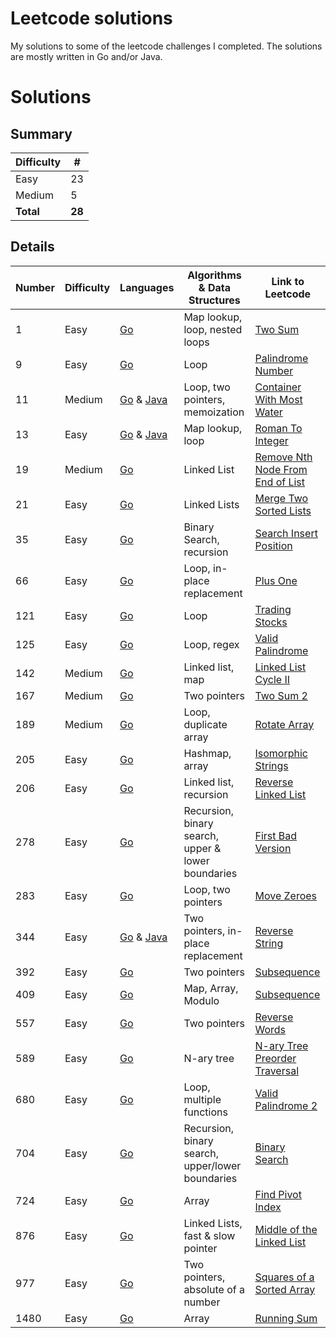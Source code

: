 # Leetcode solutions
My solutions to some of the leetcode challenges I completed. The solutions are mostly written in Go and/or Java.

# Solutions

## Summary

| Difficulty | # |
| -------    | - |
|Easy        | 23 |
|Medium      | 5 |
|**Total**       | **28** |

## Details

| Number  | Difficulty | Languages | Algorithms & Data Structures | Link to Leetcode |
| ------- | ---------- | --------- | ---------- | ---------- |
| 1  | Easy  | [Go](easy/1_two_sum/go) | Map lookup, loop, nested loops | [Two Sum](https://leetcode.com/problems/two-sum)
| 9  | Easy  | [Go](easy/9_palindrome_number/go) | Loop | [Palindrome Number](https://leetcode.com/problems/palindrome-number)
| 11  | Medium  | [Go](medium/11_container_with_most_water/go) & [Java](medium/11_container_with_most_water/java)  | Loop, two pointers, memoization | [Container With Most Water](https://leetcode.com/problems/container-with-most-water)
| 13  | Easy  | [Go](easy/13_roman_to_int/go) & [Java](easy/13_roman_to_int/java) | Map lookup, loop | [Roman To Integer](https://leetcode.com/problems/roman-to-integer)
| 19  | Medium  | [Go](medium/19_remove_from_end_of_list/go) | Linked List | [Remove Nth Node From End of List](https://leetcode.com/problems/remove-nth-node-from-end-of-list)
| 21  | Easy  | [Go](easy/21_merge_two_sorted_lists/go) | Linked Lists | [Merge Two Sorted Lists](https://leetcode.com/problems/merge-two-sorted-lists)
| 35  | Easy  | [Go](easy/35_search_insert_position/go) | Binary Search, recursion | [Search Insert Position](https://leetcode.com/problems/search-insert-position)
| 66  | Easy  | [Go](easy/66_plus_one/go) | Loop, in-place replacement | [Plus One](https://leetcode.com/problems/plus-one)
| 121  | Easy  | [Go](easy/121_best_time_to_trade_stocks/go) | Loop | [Trading Stocks](https://leetcode.com/problems/best-time-to-buy-and-sell-stock)
| 125  | Easy  | [Go](easy/125_valid_palindrome/go) | Loop, regex | [Valid Palindrome](https://leetcode.com/problems/valid-palindrome)
| 142  | Medium  | [Go](medium/142_linked_list_cycle/go) | Linked list, map | [Linked List Cycle II](https://leetcode.com/problems/linked-list-cycle-ii)
| 167  | Medium  | [Go](medium/167_two_sum_2/go) | Two pointers | [Two Sum 2](https://leetcode.com/problems/two-sum-ii-input-array-is-sorted)
| 189  | Medium  | [Go](medium/189_rotate_array/go) | Loop, duplicate array | [Rotate Array](https://leetcode.com/problems/rotate-array)
| 205  | Easy  | [Go](easy/205_isomorphic_strings/go) | Hashmap, array | [Isomorphic Strings](https://leetcode.com/problems/isomorphic-strings)
| 206  | Easy  | [Go](easy/206_reverse_linked_list/go) | Linked list, recursion | [Reverse Linked List](https://leetcode.com/problems/reverse-linked-list)
| 278  | Easy  | [Go](easy/278_first_bad_version/go) | Recursion, binary search, upper & lower boundaries | [First Bad Version](https://leetcode.com/problems/first-bad-version)
| 283  | Easy  | [Go](easy/283_move_zeroes/go) | Loop, two pointers | [Move Zeroes](https://leetcode.com/problems/move-zeroes)
| 344  | Easy  | [Go](easy/344_reverse_string/go) & [Java](easy/344_reverse_string/java) | Two pointers, in-place replacement | [Reverse String](https://leetcode.com/problems/reverse-string)
| 392  | Easy  | [Go](easy/392_subsequence/go) | Two pointers | [Subsequence](https://leetcode.com/problems/is-subsequence)
| 409  | Easy  | [Go](easy/409_longest_palindrome/go) | Map, Array, Modulo | [Subsequence](https://leetcode.com/problems/longest-palindrome)
| 557  | Easy  | [Go](easy/557_reverse_words/go) | Two pointers | [Reverse Words](https://leetcode.com/problems/reverse-words-in-a-string-iii)
| 589  | Easy  | [Go](easy/589_tree_preorder/go) | N-ary tree | [N-ary Tree Preorder Traversal](https://leetcode.com/problems/n-ary-tree-preorder-traversal)
| 680  | Easy  | [Go](easy/680_valid_palindrome_2/go) | Loop, multiple functions | [Valid Palindrome 2](https://leetcode.com/problems/valid-palindrome-ii)
| 704  | Easy  | [Go](easy/704_binary_search/go) | Recursion, binary search, upper/lower boundaries | [Binary Search](https://leetcode.com/problems/binary-search)
| 724  | Easy  | [Go](easy/724_find_pivot_index/go) | Array | [Find Pivot Index](https://leetcode.com/problems/find-pivot-index)
| 876  | Easy  | [Go](easy/876_middle_of_linked_list/go) | Linked Lists, fast & slow pointer | [Middle of the Linked List](https://leetcode.com/problems/middle-of-the-linked-list)
| 977  | Easy  | [Go](easy/977_squares_of_a_sorted_array/go) | Two pointers, absolute of a number | [Squares of a Sorted Array](https://leetcode.com/problems/squares-of-a-sorted-array)
| 1480  | Easy  | [Go](easy/1480_running_sum/go) | Array | [Running Sum](https://leetcode.com/problems/running-sum-of-1d-array)
